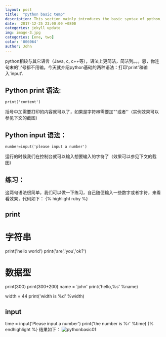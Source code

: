 ```yaml
---
layout: post
title:  "python basic temp"
description: This section mainly introduces the basic syntax of python, note 01 include print and input . 
date:  2017-12-25 23:00:00 +0800
categories: jekyll update
img: image-3.jpg
categories: [one, two]
color: '006064'
author: John
---
```


python相较与其它语言（Java, c, c++等），语法上更简洁，简洁到。。。恩，你连句末的';'号都不用输。今天就介绍python基础的两种语法：打印'print'和输入'input'.

Python print 语法:
----

`print('content')`

括号中加需要打印的内容就可以了，如果是字符串需要加""或者''（实例效果可以参见下文的截图）

Python input 语法：
----
`number=input('please input a number')`

运行的时候我们在控制台就可以输入想要输入的字符了（效果可以参见下文的截图）

练习：
----

这两句语法很简单，我们可以做一下练习，自己随便输入一些数字或者字符，来看看效果，代码如下：
{% highlight ruby %}
## print
# 字符串
print('hello world')
print('are','you','ok?')

# 数据型
print(300)
print(300+200)
name = 'john'
print('hello,%s' %name)

width = 44
print('width is %d' %width)

## input
time = input('Please input a number')
print('the number is %r' %time)
{% endhighlight %}
结果如下：
![pythonbasic01]({{site.baseurl}}/images/python_basic_001.png)

[jekyll-docs]: http://jekyllrb.com/docs/home
[jekyll-gh]:   https://github.com/jekyll/jekyll
[jekyll-talk]: https://talk.jekyllrb.com/
